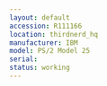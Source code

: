 ```yaml
---
layout: default
accession: R111166
location: thirdnerd_hq
manufacturer: IBM
model: PS/2 Model 25
serial: 
status: working
---
```


